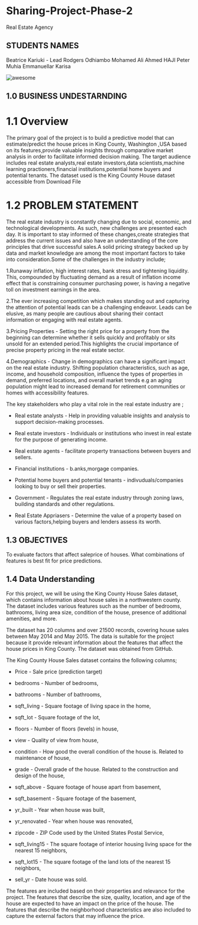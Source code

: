 # Sharing-Project-Phase-2
Real Estate Agency

## STUDENTS NAMES
Beatrice Kariuki   - Lead
Rodgers Odhiambo
Mohamed Ali
Ahmed HAJI
Peter Muhia
Emmanuellar Karisa


![awesome](https://images.unsplash.com/photo-1560518883-ce09059eeffa?w=500&auto=format&fit=crop&q=60&ixlib=rb-4.0.3&ixid=M3wxMjA3fDB8MHxzZWFyY2h8Mnx8aG91c2UlMjByZW50YWx8ZW58MHx8MHx8fDA%3D)



## 1.0 BUSINESS UNDESTARNDING
# 1.1 Overview
The primary goal of the project is to build a predictive model that can estimate/predict the house prices in King County, Washington ,USA based on its features,provide valuable insights through comparative market analysis in order to facilitate informed decision making. The target audience includes real estate analysts,real estate investors,data scientists,machine learning practioners,financial institutions,potential home buyers and potential tenants. The dataset used is the King County House dataset accessible from Download File

# 1.2 PROBLEM STATEMENT
The real estate industry is constantly changing due to social, economic, and technological developments. As such, new challenges are presented each day. It is important to stay informed of these changes,create strategies that address the current issues and also have an understanding of the core principles that drive successful sales.A solid pricing strategy backed up by data and market knowledge are among the most important factors to take into consideration.Some of the challenges in the industry include;

1.Runaway inflation, high interest rates, bank stress and tightening liquidity. This, compounded by fluctuating demand as a result of inflation income effect that is constraining consumer purchasing power, is having a negative toll on investment earnings in the area.

2.The ever increasing competition which makes standing out and capturing the attention of potential leads can be a challenging endeavor. Leads can be elusive, as many people are cautious about sharing their contact information or engaging with real estate agents.

3.Pricing Properties - Setting the right price for a property from the beginning can determine whether it sells quickly and profitably or sits unsold for an extended period.This highlights the crucial importance of precise property pricing in the real estate sector.

4.Demographics - Change in demographics can have a significant impact on the real estate industry. Shifting population characteristics, such as age, income, and household composition, influence the types of properties in demand, preferred locations, and overall market trends e.g an aging population might lead to increased demand for retirement communities or homes with accessibility features.

The key stakeholders who play a vital role in the real estate industry are ;

- Real estate analysts - Help in providing valuable insights and analysis to support decision-making processes.

- Real estate investors - Individuals or institutions who invest in real estate for the purpose of generating income.

- Real estate agents - facilitate property transactions between buyers and sellers.

- Financial institutions - b.anks,morgage companies.

- Potential home buyers and potential tenants - indivuduals/companies looking to buy or sell their properties.

- Government - Regulates the real estate industry through zoning laws, building standards and other regulations.

- Real Estate Appriasers - Determine the value of a property based on various factors,helping buyers and lenders assess its worth.

## 1.3 OBJECTIVES
To evaluate factors that affect saleprice of houses.
What combinations of features is best fit for price predictions.

## 1.4 Data Understanding
For this project, we will be using the King County House Sales dataset, which contains information about house sales in a northwestern county. The dataset includes various features such as the number of bedrooms, bathrooms, living area size, condition of the house, presence of additional amenities, and more.

The dataset has 20 columns and over 21500 records, covering house sales between May 2014 and May 2015. The data is suitable for the project because it provide relevant information about the features that affect the house prices in King County. The dataset was obtained from GitHub.

The King County House Sales dataset contains the following columns;

- Price - Sale price (prediction target)

- bedrooms - Number of bedrooms,

- bathrooms - Number of bathrooms,

- sqft_living - Square footage of living space in the home,

- sqft_lot - Square footage of the lot,

- floors - Number of floors (levels) in house,

- view - Quality of view from house,

- condition - How good the overall condition of the house is. Related to maintenance of house,

- grade - Overall grade of the house. Related to the construction and design of the house,

- sqft_above - Square footage of house apart from basement,

- sqft_basement - Square footage of the basement,

- yr_built - Year when house was built,

- yr_renovated - Year when house was renovated,

- zipcode - ZIP Code used by the United States Postal Service,

- sqft_living15 - The square footage of interior housing living space for the nearest 15 neighbors,

- sqft_lot15 - The square footage of the land lots of the nearest 15 neighbors,

- sell_yr - Date house was sold.

The features are included based on their properties and relevance for the project. The features that describe the size, quality, location, and age of the house are expected to have an impact on the price of the house. The features that describe the neighborhood characteristics are also included to capture the external factors that may influence the price.